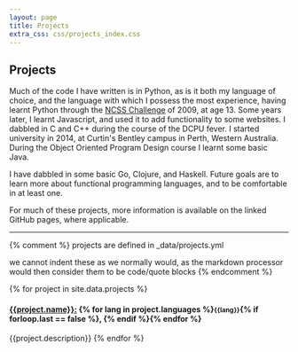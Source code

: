 ```yaml
---
layout: page
title: Projects
extra_css: css/projects_index.css
---
```


## Projects

Much of the code I have written is in Python, as is it both my language of choice, and the language with which I possess the most experience, having learnt Python through the [NCSS Challenge](https://groklearning.com/challenge/) of 2009, at age 13.
Some years later, I learnt Javascript, and used it to add functionality to some websites.
I dabbled in C and C++ during the course of the DCPU fever.
I started university in 2014, at Curtin's Bentley campus in Perth, Western Australia.
During the Object Oriented Program Design course I learnt some basic Java.

I have dabbled in some basic Go, Clojure, and Haskell.
Future goals are to learn more about functional programming languages, and to be comfortable in at least one.

For much of these projects, more information is available on the linked GitHub pages, where applicable.

---

{% comment %}
projects are defined in _data/projects.yml

we cannot indent these as we normally would, as the markdown processor would then consider them to be code/quote blocks
{% endcomment %}

{% for project in site.data.projects %}
#### [{{project.name}}:]({{project.link}}) {% for lang in project.languages %}<small>{{lang}}</small>{% if forloop.last == false %}, {% endif %}{% endfor %}
{{project.description}}
{% endfor %}

